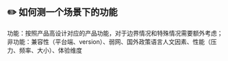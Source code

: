 ## :pencil2: 如何测一个场景下的功能

功能：按照产品高设计对应的产品功能，对于边界情况和特殊情况需要额外考虑；
非功能：兼容性（平台端、version）、弱网、国外政策语言人文因素、性能（压力、频率、大小）、体验维度

